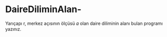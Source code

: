 # DaireDiliminAlan-
Yarıçapı r, merkez açısının ölçüsü 𝛼 olan daire diliminin alanı bulan programı yazınız.
